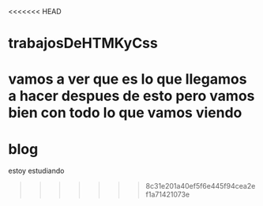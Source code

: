 <<<<<<< HEAD
# trabajosDeHTMKyCss
vamos a ver que es lo que llegamos a hacer despues de esto pero vamos bien con todo lo que vamos viendo 
=======
# blog
estoy estudiando
>>>>>>> 8c31e201a40ef5f6e445f94cea2ef1a71421073e
